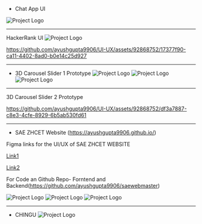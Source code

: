 - Chat App UI

![Project Logo](ChatAppUI.png)

_______________________________________________________________________________________________________________________________________________________
HackerRank UI
![Project Logo](Hackerrank.png)

https://github.com/ayushgupta9906/UI-UX/assets/92868752/17377f90-ca11-4402-8ad0-b0e14c25d927

_______________________________________________________________________________________________________________________________________________________

- 3D Carousel Slider 1 Prototype
![Project Logo](1.png)
![Project Logo](2.png)
![Project Logo](3.png)
_______________________________________________________________________________________________________________________________________________________

3D Carousel Slider 2 Prototype

https://github.com/ayushgupta9906/UI-UX/assets/92868752/df3a7887-c8e3-4cfe-8929-6b5ab530fd61
_______________________________________________________________________________________________________________________________________________________

- SAE ZHCET Website (https://ayushgupta9906.github.io/)
 
 Figma links for the UI/UX of SAE ZHCET WEBSITE
 

[Link1](https://www.figma.com/file/wNOCf3N4XiEBgts2wpN4Dy/Builder-Figma-to-Code-Plugin-Playground-(Copy)?type=design&node-id=0%3A1&mode=design&t=QuitpsPN2X8yo63k-1)


[Link2](https://www.figma.com/file/TYCvK1hOH3M3N67cDDPkfY/Untitled?type=design&node-id=0%3A1&mode=design&t=b8UqCgrJcSkTqBJy-1)

For Code an Github Repo- Forntend and Backend(https://github.com/ayushgupta9906/saewebmaster)


![Project Logo](Main.png)
![Project Logo](Frame-1.png)
![Project Logo](Frame.png)

_______________________________________________________________________________________________________________________________________________________


- CHINGU
![Project Logo](Chingu.png)
